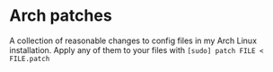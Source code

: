 # Arch patches
A collection of reasonable changes to config files in my Arch Linux
installation. Apply any of them to your files with `[sudo] patch FILE <
FILE.patch`

<!-- vim:set tw=78: -->

